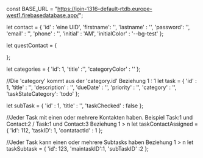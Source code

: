 const BASE_URL = "https://join-1316-default-rtdb.europe-west1.firebasedatabase.app/";

let contact = {
    'id' : 'eine UID',
    'firstname': '',
    'lastname' : '',
    'password': '',
    'email' : '',
    'phone' : '',
    'initial' : 'AM',
    'initialColor' : '--bg-test'
};

let questContact = {

};

let categories = {
    'id': 1,
    'title' :'',
    'categoryColor' : ''
};

//Die 'category' kommt aus der 'category.id' Beziehung 1 : 1
let task = {
    'id' : 1,
    'title' : '',
    'description' : '',
    'dueDate' : '',
    'priority' : '',
    'category' : '',
    'taskStateCategory': 'todo'
};

let subTask = {
    'id' : 1,
    'title' : '',
    'taskChecked' : false
};

//Jeder Task mit einen oder mehrere Kontakten haben. Beispiel Task:1 und Contact:2 / Task:1 und Contact:3 Beziehung 1 > n
let taskContactAssigned = {
    'id': 112,
    'taskID': 1,
    'contatactId' : 1
};

//Jeder Task kann einen oder mehrere Subtasks haben Beziehung 1 > n
let taskSubtask = {
    'id': 123,
    'maintaskID':1,
    'subTaskID' :2
};



